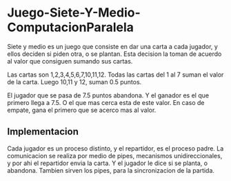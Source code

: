 # Juego-Siete-Y-Medio-ComputacionParalela

Siete y medio es un juego que consiste en dar una carta a cada jugador, y ellos deciden si piden otra, o se plantan.
Esta decision la toman de acuerdo al valor que consiguen sumando sus cartas.

Las cartas son 1,2,3,4,5,6,7,10,11,12. Todas las cartas del 1 al 7 suman el valor de la carta. Luego 10,11 y 12, suman 0.5 puntos.

El jugador que se pasa de 7.5 puntos abandona. Y el ganador es el que primero llega a 7.5. O el que mas cerca esta de este valor.
En caso de empate, gana el primero que se acerco mas al valor.

## Implementacion

Cada jugador es un proceso distinto, y el repartidor, es el proceso padre. La comunicacion se realiza por medio de pipes, mecanismos unidireccionales, y por ahi el repartidor envia la carta. Y el jugador le dice si se planta, o abandona. Tambien sirven los pipes, para la sincronizacion de la partida.
